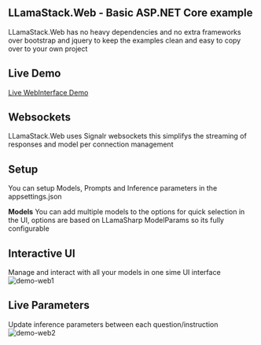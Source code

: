 ﻿## LLamaStack.Web - Basic ASP.NET Core example
LLamaStack.Web has no heavy dependencies and no extra frameworks over bootstrap and jquery to keep the examples clean and easy to copy over to your own project

## Live Demo
[Live WebInterface Demo](https://llama-stack.com/)

## Websockets
LLamaStack.Web uses Signalr websockets this simplifys the streaming of responses and model per connection management

## Setup
You can setup Models, Prompts and Inference parameters in the appsettings.json

**Models**
You can add multiple models to the options for quick selection in the UI, options are based on LLamaSharp ModelParams so its fully configurable


## Interactive UI
Manage and interact with all your models in one sime UI interface
![demo-web1](https://i.imgur.com/FG0YEzw.png)


## Live Parameters
Update inference parameters between each question/instruction
![demo-web2](https://i.imgur.com/fZEQTQ5.png)
